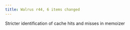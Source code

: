 ```yaml
---
title: Walrus r44, 6 items changed
---
```


Stricter identification of cache hits and misses in memoizer
